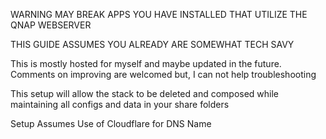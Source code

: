  WARNING MAY BREAK APPS YOU HAVE INSTALLED THAT UTILIZE THE QNAP WEBSERVER
 
 THIS GUIDE ASSUMES YOU ALREADY ARE SOMEWHAT TECH SAVY

This is mostly hosted for myself and maybe updated in the future.  Comments on improving are welcomed but, I can not help troubleshooting

This setup will allow the stack to be deleted and composed while maintaining all configs and data in your share folders

Setup Assumes Use of Cloudflare for DNS Name                         
